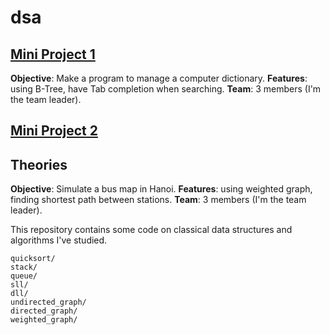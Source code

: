# dsa

## [Mini Project 1](https://github.com/minhdq99hp/dsa/tree/master/mini_project_1)
**Objective**: Make a program to manage a computer dictionary.
**Features**: using B-Tree, have Tab completion when searching.
**Team**: 3 members (I'm the team leader).

## [Mini Project 2](https://github.com/minhdq99hp/dsa/tree/master/mini_project_2)

## Theories
**Objective**: Simulate a bus map in Hanoi.
**Features**: using weighted graph, finding shortest path between stations.
**Team**: 3 members (I'm the team leader).

This repository contains some code on classical data structures and algorithms I've studied.

```
quicksort/
stack/
queue/
sll/
dll/
undirected_graph/
directed_graph/
weighted_graph/
```